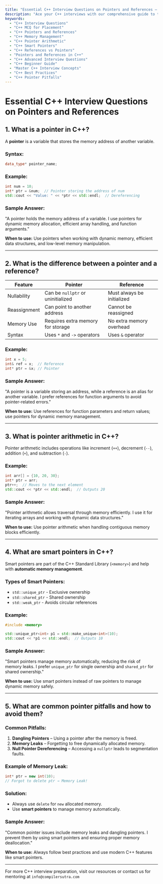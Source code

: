 ```yaml
---
title: "Essential C++ Interview Questions on Pointers and References – Master C++ Concepts for Interviews"
description: "Ace your C++ interviews with our comprehensive guide to the top essential C++ interview questions on pointers and references. Learn key concepts, pointer arithmetic, reference binding, memory management, and common pitfalls. Perfect for beginners and anyone looking to level up their C++ interview preparation."
keywords:
  - "C++ Interview Questions"
  - "C++ MCQ for Placement"
  - "C++ Pointers and References"
  - "C++ Memory Management"
  - "C++ Pointer Arithmetic"
  - "C++ Smart Pointers"
  - "C++ References vs Pointers"
  - "Pointers and References in C++"
  - "C++ Advanced Interview Questions"
  - "C++ Beginner Guide"
  - "Master C++ Interview Concepts"
  - "C++ Best Practices"
  - "C++ Pointer Pitfalls"
---
```


# **Essential C++ Interview Questions on Pointers and References**

## **1. What is a pointer in C++?**
A **pointer** is a variable that stores the memory address of another variable.

### **Syntax:**
```cpp
data_type* pointer_name;
```

### **Example:**
```cpp
int num = 10;
int* ptr = &num;  // Pointer storing the address of num
std::cout << "Value: " << *ptr << std::endl;  // Dereferencing
```

### **Sample Answer:**
"A pointer holds the memory address of a variable. I use pointers for dynamic memory allocation, efficient array handling, and function arguments."

**When to use:** Use pointers when working with dynamic memory, efficient data structures, and low-level memory manipulation.

---

## **2. What is the difference between a pointer and a reference?**

| Feature       | Pointer                            | Reference |
|--------------|---------------------------------|------------|
| Nullability  | Can be `nullptr` or uninitialized | Must always be initialized |
| Reassignment | Can point to another address      | Cannot be reassigned |
| Memory Use   | Requires extra memory for storage | No extra memory overhead |
| Syntax       | Uses `*` and `->` operators       | Uses `&` operator |

### **Example:**
```cpp
int x = 5;
int& ref = x;  // Reference
int* ptr = &x; // Pointer
```

### **Sample Answer:**
"A pointer is a variable storing an address, while a reference is an alias for another variable. I prefer references for function arguments to avoid pointer-related errors."

**When to use:** Use references for function parameters and return values; use pointers for dynamic memory management.

---

## **3. What is pointer arithmetic in C++?**

Pointer arithmetic includes operations like increment (`++`), decrement (`--`), addition (`+`), and subtraction (`-`).

### **Example:**
```cpp
int arr[] = {10, 20, 30};
int* ptr = arr;
ptr++;  // Moves to the next element
std::cout << *ptr << std::endl;  // Outputs 20
```

### **Sample Answer:**
"Pointer arithmetic allows traversal through memory efficiently. I use it for iterating arrays and working with dynamic data structures."

**When to use:** Use pointer arithmetic when handling contiguous memory blocks efficiently.

---

## **4. What are smart pointers in C++?**

Smart pointers are part of the C++ Standard Library (`<memory>`) and help with **automatic memory management**.

### **Types of Smart Pointers:**
- `std::unique_ptr` - Exclusive ownership
- `std::shared_ptr` - Shared ownership
- `std::weak_ptr` - Avoids circular references

### **Example:**
```cpp
#include <memory>

std::unique_ptr<int> p1 = std::make_unique<int>(10);
std::cout << *p1 << std::endl;  // Outputs 10
```

### **Sample Answer:**
"Smart pointers manage memory automatically, reducing the risk of memory leaks. I prefer `unique_ptr` for single ownership and `shared_ptr` for shared ownership."

**When to use:** Use smart pointers instead of raw pointers to manage dynamic memory safely.

---

## **5. What are common pointer pitfalls and how to avoid them?**

### **Common Pitfalls:**
1. **Dangling Pointers** – Using a pointer after the memory is freed.
2. **Memory Leaks** – Forgetting to free dynamically allocated memory.
3. **Null Pointer Dereferencing** – Accessing a `nullptr` leads to segmentation faults.

### **Example of Memory Leak:**
```cpp
int* ptr = new int(10);
// Forgot to delete ptr → Memory Leak!
```

### **Solution:**
- Always use `delete` for `new` allocated memory.
- Use **smart pointers** to manage memory automatically.

### **Sample Answer:**
"Common pointer issues include memory leaks and dangling pointers. I prevent them by using smart pointers and ensuring proper memory deallocation."

**When to use:** Always follow best practices and use modern C++ features like smart pointers.

---

For more C++ interview preparation, visit our resources or contact us for mentoring at `info@compilersutra.com`